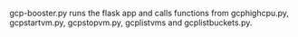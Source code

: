 gcp-booster.py runs the flask app and calls functions from gcphighcpu.py, gcpstartvm.py, gcpstopvm.py, gcplistvms and gcplistbuckets.py.
